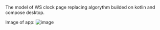 The model of WS clock page replacing algorythm builded on kotlin and compose desktop.

Image of app:
![image](https://github.com/DenisArdent/WSClockModel/assets/124088905/f4c9b2ee-a04e-4c1a-b9cc-1472744c77c8)
